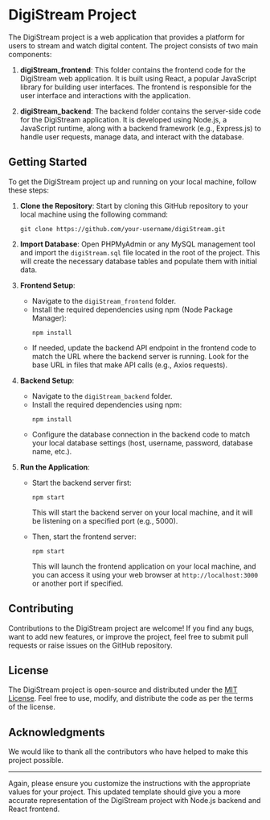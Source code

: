 

# DigiStream Project

The DigiStream project is a web application that provides a platform for users to stream and watch digital content. The project consists of two main components:

1. **digiStream_frontend**: This folder contains the frontend code for the DigiStream web application. It is built using React, a popular JavaScript library for building user interfaces. The frontend is responsible for the user interface and interactions with the application.

2. **digiStream_backend**: The backend folder contains the server-side code for the DigiStream application. It is developed using Node.js, a JavaScript runtime, along with a backend framework (e.g., Express.js) to handle user requests, manage data, and interact with the database.

## Getting Started

To get the DigiStream project up and running on your local machine, follow these steps:

1. **Clone the Repository**: Start by cloning this GitHub repository to your local machine using the following command:

   ```
   git clone https://github.com/your-username/digiStream.git
   ```

2. **Import Database**: Open PHPMyAdmin or any MySQL management tool and import the `digiStream.sql` file located in the root of the project. This will create the necessary database tables and populate them with initial data.

3. **Frontend Setup**:
   - Navigate to the `digiStream_frontend` folder.
   - Install the required dependencies using npm (Node Package Manager):
     ```
     npm install
     ```
   - If needed, update the backend API endpoint in the frontend code to match the URL where the backend server is running. Look for the base URL in files that make API calls (e.g., Axios requests).

4. **Backend Setup**:
   - Navigate to the `digiStream_backend` folder.
   - Install the required dependencies using npm:
     ```
     npm install
     ```
   - Configure the database connection in the backend code to match your local database settings (host, username, password, database name, etc.).

5. **Run the Application**:
   - Start the backend server first:
     ```
     npm start
     ```
     This will start the backend server on your local machine, and it will be listening on a specified port (e.g., 5000).

   - Then, start the frontend server:
     ```
     npm start
     ```
     This will launch the frontend application on your local machine, and you can access it using your web browser at `http://localhost:3000` or another port if specified.

## Contributing

Contributions to the DigiStream project are welcome! If you find any bugs, want to add new features, or improve the project, feel free to submit pull requests or raise issues on the GitHub repository.

## License

The DigiStream project is open-source and distributed under the [MIT License](LICENSE). Feel free to use, modify, and distribute the code as per the terms of the license.

## Acknowledgments

We would like to thank all the contributors who have helped to make this project possible.

---

Again, please ensure you customize the instructions with the appropriate values for your project. This updated template should give you a more accurate representation of the DigiStream project with Node.js backend and React frontend.
